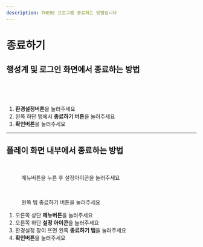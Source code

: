 ```yaml
---
description: THERE 프로그램 종료하는 방법입니다
---
```


# 종료하기

## 행성계 및 로그인 화면에서 종료하는 방법

<figure><img src="../.gitbook/assets/스크린샷-2023-11-10-오후-6.15.31.png" alt=""><figcaption></figcaption></figure>

<figure><img src="../.gitbook/assets/스크린샷-2023-11-10-오후-6.15.30.png" alt=""><figcaption></figcaption></figure>

1. **환경설정버튼**을 눌러주세요&#x20;
2. 왼쪽 하단 탭에서 **종료하기 버튼**을 눌러주세요
3. **확인버튼**을 눌러주세요





***

## 플레이 화면 내부에서 종료하는 방법

<figure><img src="../.gitbook/assets/스크린샷-2023-11-10-오후-6.15.29.png" alt=""><figcaption><p>메뉴버튼을 누른 후 설정아이콘을 눌러주세요</p></figcaption></figure>

<figure><img src="../.gitbook/assets/스크린샷-2023-11-10-오후-6.15.30.png" alt=""><figcaption><p>왼쪽 탭 종료하기 버튼을 눌러주세요</p></figcaption></figure>

1. 오른쪽 상단 **메뉴버튼**을 눌러주세요
2. 오른쪽 하단 **설정 아이콘**을 눌러주세요
3. 환경설정 창이 뜨면 왼쪽 **종료하기 탭**을 눌러주세요
4. **확인버튼**을 눌러주세요&#x20;

